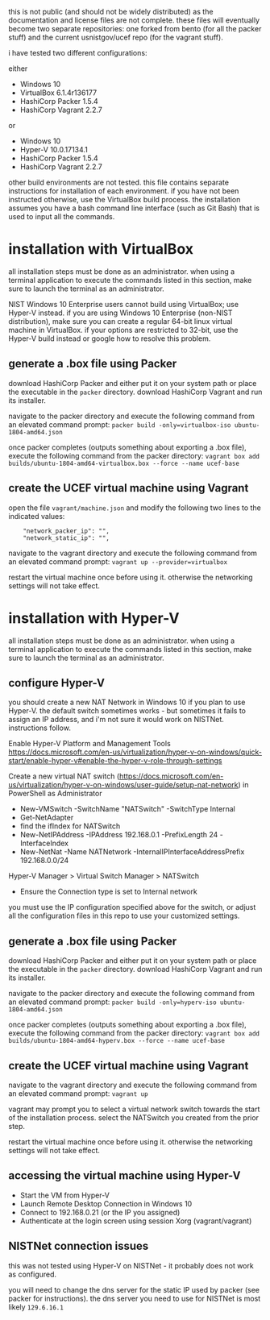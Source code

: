this is not public (and should not be widely distributed) as the documentation and license files are not complete. these files will eventually become two separate repositories: one forked from bento (for all the packer stuff) and the current usnistgov/ucef repo (for the vagrant stuff).


i have tested two different configurations:

either
- Windows 10
- VirtualBox 6.1.4r136177
- HashiCorp Packer 1.5.4
- HashiCorp Vagrant 2.2.7

or
- Windows 10
- Hyper-V 10.0.17134.1
- HashiCorp Packer 1.5.4
- HashiCorp Vagrant 2.2.7

other build environments are not tested. this file contains separate instructions for installation of each environment. if you have not been instructed otherwise, use the VirtualBox build process. the installation assumes you have a bash command line interface (such as Git Bash) that is used to input all the commands.

# installation with VirtualBox
all installation steps must be done as an administrator. when using a terminal application to execute the commands listed in this section, make sure to launch the terminal as an administrator.

NIST Windows 10 Enterprise users cannot build using VirtualBox; use Hyper-V instead. if you are using Windows 10 Enterprise (non-NIST distribution), make sure you can create a regular 64-bit linux virtual machine in VirtualBox. if your options are restricted to 32-bit, use the Hyper-V build instead or google how to resolve this problem.

## generate a .box file using Packer
download HashiCorp Packer and either put it on your system path or place the executable in the `packer` directory. download HashiCorp Vagrant and run its installer.

navigate to the packer directory and execute the following command from an elevated command prompt:
`packer build -only=virtualbox-iso ubuntu-1804-amd64.json`

once packer completes (outputs something about exporting a .box file), execute the following command from the packer directory:
`vagrant box add builds/ubuntu-1804-amd64-virtualbox.box --force --name ucef-base`

## create the UCEF virtual machine using Vagrant
open the file `vagrant/machine.json` and modify the following two lines to the indicated values:
```
    "network_packer_ip": "",
    "network_static_ip": "",
```

navigate to the vagrant directory and execute the following command from an elevated command prompt:
`vagrant up --provider=virtualbox`

restart the virtual machine once before using it. otherwise the networking settings will not take effect.

# installation with Hyper-V
all installation steps must be done as an administrator. when using a terminal application to execute the commands listed in this section, make sure to launch the terminal as an administrator.

## configure Hyper-V
you should create a new NAT Network in Windows 10 if you plan to use Hyper-V. the default switch sometimes works - but sometimes it fails to assign an IP address, and i'm not sure it would work on NISTNet. instructions follow.

Enable Hyper-V Platform and Management Tools
https://docs.microsoft.com/en-us/virtualization/hyper-v-on-windows/quick-start/enable-hyper-v#enable-the-hyper-v-role-through-settings

Create a new virtual NAT switch (https://docs.microsoft.com/en-us/virtualization/hyper-v-on-windows/user-guide/setup-nat-network) in PowerShell as Administrator
* New-VMSwitch -SwitchName "NATSwitch" -SwitchType Internal
* Get-NetAdapter
*  find the ifIndex for NATSwitch
* New-NetIPAddress -IPAddress 192.168.0.1 -PrefixLength 24 -InterfaceIndex <ifIndexFromGetNetAdapter>
* New-NetNat -Name NATNetwork -InternalIPInterfaceAddressPrefix 192.168.0.0/24

Hyper-V Manager > Virtual Switch Manager > NATSwitch
* Ensure the Connection type is set to Internal network 

you must use the IP configuration specified above for the switch, or adjust all the configuration files in this repo to use your customized settings.

## generate a .box file using Packer
download HashiCorp Packer and either put it on your system path or place the executable in the `packer` directory. download HashiCorp Vagrant and run its installer.

navigate to the packer directory and execute the following command from an elevated command prompt:
`packer build -only=hyperv-iso ubuntu-1804-amd64.json`

once packer completes (outputs something about exporting a .box file), execute the following command from the packer directory:
`vagrant box add builds/ubuntu-1804-amd64-hyperv.box --force --name ucef-base`

## create the UCEF virtual machine using Vagrant
navigate to the vagrant directory and execute the following command from an elevated command prompt:
`vagrant up`

vagrant may prompt you to select a virtual network switch towards the start of the installation process. select the NATSwitch you created from the prior step.

restart the virtual machine once before using it. otherwise the networking settings will not take effect.

## accessing the virtual machine using Hyper-V
* Start the VM from Hyper-V
* Launch Remote Desktop Connection in Windows 10
* Connect to 192.168.0.21 (or the IP you assigned)
* Authenticate at the login screen using session Xorg (vagrant/vagrant)


## NISTNet connection issues
this was not tested using Hyper-V on NISTNet - it probably does not work as configured.

you will need to change the dns server for the static IP used by packer (see packer for instructions). the dns server you need to use for NISTNet is most likely `129.6.16.1`
